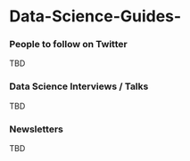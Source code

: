 # Data-Science-Guides-

### People to follow on Twitter 
TBD

### Data Science Interviews / Talks 
TBD

### Newsletters
TBD

